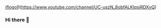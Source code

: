 [iflogo1](https://github.com/Cyber321-glit-majer/Cyber321-glit-majer/blob/main/assets/profile.jpg)l(https://www.youtube.com/channel/UC-uszN_8obfALKlqsiRDXyQ)
### Hi there 👋

<!--
**Cyber321-glit-majer/Cyber321-glit-majer** is a ✨ _special_ ✨ repository because its `README.md` (this file) appears on your GitHub profile.

Here are some ideas to get you started:

- 🔭 I’m currently working on ...
- 🌱 I’m currently learning ...
- 👯 I’m looking to collaborate on ...
- 🤔 I’m looking for help with ...
- 💬 Ask me about ...
- 📫 How to reach me: ...
- 😄 Pronouns: ...
- ⚡ Fun fact: ...
-->
